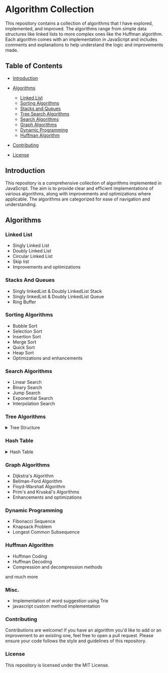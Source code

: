 # Algorithm Collection

This repository contains a collection of algorithms that I have explored, implemented, and improved. The algorithms range from simple data structures like linked lists to more complex ones like the Huffman algorithm. Each algorithm comes with an implementation in JavaScript and includes comments and explanations to help understand the logic and improvements made.

## Table of Contents

- [Introduction](#introduction)
- [Algorithms](#algorithms)

  - [Linked List](#linked-list)
  - [Sorting Algorithms](#sorting-algorithms)
  - [Stacks and Queues](#stacks-and-queues)
  - [Tree Search Algorithms](#tree-algorithms)
  - [Search Algorithms](#search-algorithms)
  - [Graph Algorithms](#graph-algorithms)
  - [Dynamic Programming](#dynamic-programming)
  - [Huffman Algorithm](#huffman-algorithm)

- [Contributing](#contributing)
- [License](#license)

## Introduction

This repository is a comprehensive collection of algorithms implemented in JavaScript. The aim is to provide clear and efficient implementations of various algorithms, along with improvements and optimizations where applicable. The algorithms are categorized for ease of navigation and understanding.

## Algorithms

### Linked List

- Singly Linked List
- Doubly Linked List
- Circular Linked List
- Skip list
- Improvements and optimizations

### Stacks And Queues

- Singly linkedList & Doubly LinkedList Stack
- Singly linkedList & Doubly LinkedList Queue
- Ring Buffer

### Sorting Algorithms

- Bubble Sort
- Selection Sort
- Insertion Sort
- Merge Sort
- Quick Sort
- Heap Sort
- Optimizations and enhancements

### Search Algorithms

- Linear Search
- Binary Search
- Jump Search
- Exponential Search
- Interpolation Search

### Tree Algorithms

<details>
  <summary>Tree Structure </summary>

- Depth-First Search (DFS)
- Breadth-First Search (BFS)
- Self-Balancing Concepts: AVL Tree, Red-Black Tree
- Multi-Way Trees: 2-3 Tree, 2-3-4 Tree (wip)
- Advanced Self-Balancing: Splay Tree, Treap(wip)
- Disk-Based and Range Queries: B-Tree, B+ Tree(wip)
- Advanced and Specialized: Tango Tree(wip)
- Trie Tree

</details>

### Hash Table

<details>
  <summary>Hash Table </summary>

- Seperate Chaining
- Open Addressing
- Perfect Hashing (Not used that much)
- Double Hashing, Quadradic Hashing
- Cuckoo and Robin Hood Hashing

</details>

### Graph Algorithms

- Dijkstra's Algorithm
- Bellman-Ford Algorithm
- Floyd-Warshall Algorithm
- Prim's and Kruskal's Algorithms
- Enhancements and optimizations

### Dynamic Programming

- Fibonacci Sequence
- Knapsack Problem
- Longest Common Subsequence

### Huffman Algorithm

- Huffman Coding
- Huffman Decoding
- Compression and decompression methods

and much more

### Misc.

- Implementation of word suggestion using Trie
- javascript custom method implementation

### Contributing

Contributions are welcome! If you have an algorithm you'd like to add or an improvement to an existing one, feel free to open a pull request. Please ensure your code follows the style and guidelines of this repository.

### License

This repository is licensed under the MIT License.

